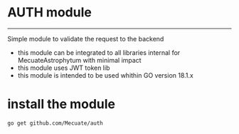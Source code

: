 # AUTH module

---

Simple module to validate the request to the backend

-  this module can be integrated to all libraries internal for MecuateAstrophytum with minimal impact
-  this module uses JWT token lib
-  this module is intended to be used whithin GO version 18.1.x

# install the module

```
go get github.com/Mecuate/auth
```
